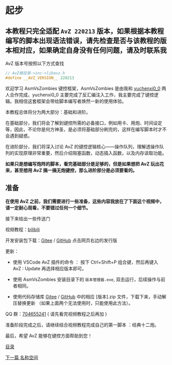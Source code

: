 <!--
 * @Coding: utf-8
 * @Author: vector-wlc
 * @Date: 2021-09-25 15:09:04
 * @Description: AvZ 起步
-->

# 起步

## 本教程只完全适配 `AvZ 220213` 版本，如果根据本教程编写的脚本出现语法错误，请先检查是否与该教程的版本相对应，如果确定自身没有任何问题，请及时联系我

AvZ 版本号按照以下方式查找
```C++
// AvZ根目录->inc->libavz.h 
#define __AVZ_VERSION__ 220213
```

欢迎学习 AsmVsZombies 键控框架，AsmVsZombies 是由我和 [yuchenxi0_0](https://www.bilibili.com/video/BV1WJ41177a3) 两人合作完成，yuchenxi0_0 主要完成了反汇编注入工作，我主要完成了键控逻辑。我相信这套框架会带给脚本编写者焕然一新的使用体验。

本教程总体将分为两大部分：基础和进阶。


在基础部分，我们将会了解到键控所需的必备接口，例如用卡、用炮、时间设定等，因此，不论你是何方神圣，是必须将基础部分刷完的，这样在编写脚本时才不会遇到疑惑。


在进阶部分，我们将深入讨论 AvZ 的键控逻辑核心——操作队列，理解透操作队列的实现原理非常重要，然后介绍阻塞函数，动态插入函数，以及内存读取功能。


**如果只是想编写炮阵的脚本，看完基础部分是足够的，但是如果想把 AvZ 玩出花来，甚至想用 AvZ 搞一搞无炮键控，那么进阶部分是必须要看的。**

## 准备

**在使用 AvZ 之前，我们需要进行一些准备，这些内容我放在了下面这个视频中，请一定耐心观看，不要错过任何一个细节。**

接下来给出一些传送门

视频教程：[bilibili](https://www.bilibili.com/video/BV1A7411V79A)

开发安装包下载：[Gitee](https://gitee.com/vector-wlc/AsmVsZombies) / [GitHub](https://github.com/vector-wlc/AsmVsZombies)  点击网页右边的发行版

更新：

* 使用 VSCode AvZ 插件的命令 ： 按下 Ctrl+Shift+P 组合键，然后再键入 AvZ : Update 再选择相应版本即可。

* 使用 AsmVsZombies 安装目录下的 `版本管理器.exe`, 双击运行，后续操作与前者相同。

* 使用代码存储库 [Gitee](https://gitee.com/vector-wlc/AsmVsZombies/tree/master/release) / [GitHub](https://github.com/vector-wlc/AsmVsZombies/tree/master/release) 中的相应 \[版本\].zip 文件，下载下来，手动解压替换更新 （如果上面两个无法使用时，只能使用此方法）。


QQ 群：[704655241](https://jq.qq.com/?_wv=1027&k=h6lNOpt0) ( 请先看完视频教程之后再加 )

准备阶段完成之后，请继续结合视频教程完成自己的第一脚本 ：经典十二炮。

最后，希望 AvZ 能够在键控方面帮助到您！

[目录](../catalogue.md)

[下一篇 名称空间](./namespace.md)